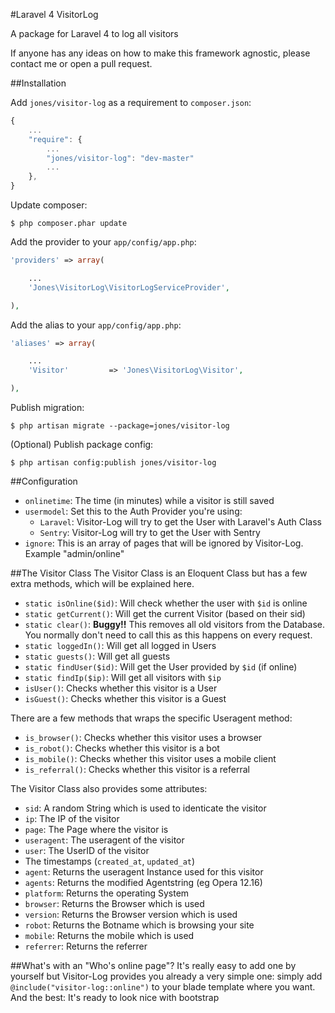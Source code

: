 #Laravel 4 VisitorLog

A package for Laravel 4 to log all visitors

If anyone has any ideas on how to make this framework agnostic, please contact me or open a pull request.

##Installation

Add `jones/visitor-log` as a requirement to `composer.json`:

```javascript
{
    ...
    "require": {
        ...
        "jones/visitor-log": "dev-master"
        ...
    },
}
```

Update composer:

```
$ php composer.phar update
```

Add the provider to your `app/config/app.php`:

```php
'providers' => array(

    ...
    'Jones\VisitorLog\VisitorLogServiceProvider',

),
```

Add the alias to your `app/config/app.php`:

```php
'aliases' => array(

    ...
	'Visitor'		  => 'Jones\VisitorLog\Visitor',

),
```

Publish migration:

```
$ php artisan migrate --package=jones/visitor-log
```

(Optional) Publish package config:

```
$ php artisan config:publish jones/visitor-log
```

##Configuration

 * `onlinetime`: The time (in minutes) while a visitor is still saved
 * `usermodel`: Set this to the Auth Provider you're using:
 	* `Laravel`: Visitor-Log will try to get the User with Laravel's Auth Class
 	* `Sentry`: Visitor-Log will try to get the User with Sentry
 * `ignore`: This is an array of pages that will be ignored by Visitor-Log. Example "admin/online"

##The Visitor Class
The Visitor Class is an Eloquent Class but has a few extra methods, which will be explained here.
 * `static isOnline($id)`: Will check whether the user with `$id` is online
 * `static getCurrent()`: Will get the current Visitor (based on their sid)
 * `static clear()`: **Buggy!!** This removes all old visitors from the Database. You normally don't need to call this as this happens on every request.
 * `static loggedIn()`: Will get all logged in Users
 * `static guests()`: Will get all guests
 * `static findUser($id)`: Will get the User provided by `$id` (if online)
 * `static findIp($ip)`: Will get all visitors with `$ip`
 * `isUser()`: Checks whether this visitor is a User
 * `isGuest()`: Checks whether this visitor is a Guest

There are a few methods that wraps the specific Useragent method:
 * `is_browser()`: Checks whether this visitor uses a browser
 * `is_robot()`: Checks whether this visitor is a bot
 * `is_mobile()`: Checks whether this visitor uses a mobile client
 * `is_referral()`: Checks whether this visitor is a referral

The Visitor Class also provides some attributes:
 * `sid`: A random String which is used to identicate the visitor
 * `ip`: The IP of the visitor
 * `page`: The Page where the visitor is
 * `useragent`: The useragent of the visitor
 * `user`: The UserID of the visitor
 * The timestamps (`created_at`, `updated_at`)
 * `agent`: Returns the useragent Instance used for this visitor
 * `agents`: Returns the modified Agentstring (eg Opera 12.16)
 * `platform`: Returns the operating System
 * `browser`: Returns the Browser which is used
 * `version`: Returns the Browser version which is used
 * `robot`: Returns the Botname which is browsing your site
 * `mobile`: Returns the mobile which is used
 * `referrer`: Returns the referrer
 
##What's with an "Who's online page"?
It's really easy to add one by yourself but Visitor-Log provides you already a very simple one: simply add `@include("visitor-log::online")` to your blade template where you want. And the best: It's ready to look nice with bootstrap